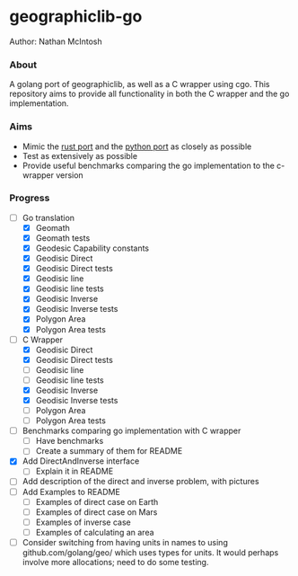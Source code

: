 # geographiclib-go
Author: Nathan McIntosh

### About
A golang port of geographiclib, as well as a C wrapper using cgo. This repository aims to provide
all functionality in both the C wrapper and the go implementation.

### Aims
 - Mimic the [rust port](https://github.com/georust/geographiclib-rs) and the [python port](https://pypi.org/project/geographiclib/) as closely as possible
 - Test as extensively as possible
 - Provide useful benchmarks comparing the go implementation to the c-wrapper version

### Progress
- [ ] Go translation
    - [X] Geomath
    - [X] Geomath tests
    - [X] Geodesic Capability constants
    - [X] Geodisic Direct
    - [X] Geodisic Direct tests
    - [X] Geodisic line
    - [X] Geodisic line tests
    - [X] Geodisic Inverse
    - [X] Geodisic Inverse tests
    - [X] Polygon Area
    - [X] Polygon Area tests
- [ ] C Wrapper
    - [X] Geodisic Direct
    - [X] Geodisic Direct tests
    - [ ] Geodisic line
    - [ ] Geodisic line tests
    - [X] Geodisic Inverse
    - [X] Geodisic Inverse tests
    - [ ] Polygon Area
    - [ ] Polygon Area tests
- [ ] Benchmarks comparing go implementation with C wrapper
    - [ ] Have benchmarks
    - [ ] Create a summary of them for README
- [X] Add DirectAndInverse interface
    - [ ] Explain it in README
- [ ] Add description of the direct and inverse problem, with pictures
- [ ] Add Examples to README
    - [ ] Examples of direct case on Earth
    - [ ] Examples of direct case on Mars
    - [ ] Examples of inverse case
    - [ ] Examples of calculating an area
- [ ] Consider switching from having units in names to using github.com/golang/geo/
which uses types for units. It would perhaps involve more allocations; need to do some
testing.
